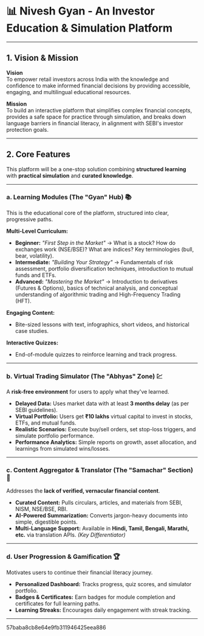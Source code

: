 # 📊 Nivesh Gyan - An Investor Education & Simulation Platform  

---

## 1. Vision & Mission  

**Vision**  
To empower retail investors across India with the knowledge and confidence to make informed financial decisions by providing accessible, engaging, and multilingual educational resources.  

**Mission**  
To build an interactive platform that simplifies complex financial concepts, provides a safe space for practice through simulation, and breaks down language barriers in financial literacy, in alignment with SEBI's investor protection goals.  

---

## 2. Core Features  

This platform will be a one-stop solution combining **structured learning** with **practical simulation** and **curated knowledge**.  

---

### a. Learning Modules (The **"Gyan" Hub**) 📚  
This is the educational core of the platform, structured into clear, progressive paths.  

**Multi-Level Curriculum:**  
- **Beginner:** *"First Step in the Market"* → What is a stock? How do exchanges work (NSE/BSE)? What are indices? Key terminologies (bull, bear, volatility).  
- **Intermediate:** *"Building Your Strategy"* → Fundamentals of risk assessment, portfolio diversification techniques, introduction to mutual funds and ETFs.  
- **Advanced:** *"Mastering the Market"* → Introduction to derivatives (Futures & Options), basics of technical analysis, and conceptual understanding of algorithmic trading and High-Frequency Trading (HFT).  

**Engaging Content:**  
- Bite-sized lessons with text, infographics, short videos, and historical case studies.  

**Interactive Quizzes:**  
- End-of-module quizzes to reinforce learning and track progress.  

---

### b. Virtual Trading Simulator (The **"Abhyas" Zone**) 💹  
A **risk-free environment** for users to apply what they've learned.  

- **Delayed Data:** Uses market data with at least **3 months delay** (as per SEBI guidelines).  
- **Virtual Portfolio:** Users get **₹10 lakhs** virtual capital to invest in stocks, ETFs, and mutual funds.  
- **Realistic Scenarios:** Execute buy/sell orders, set stop-loss triggers, and simulate portfolio performance.  
- **Performance Analytics:** Simple reports on growth, asset allocation, and learnings from simulated wins/losses.  

---

### c. Content Aggregator & Translator (The **"Samachar" Section**) 📰  
Addresses the **lack of verified, vernacular financial content**.  

- **Curated Content:** Pulls circulars, articles, and materials from SEBI, NISM, NSE/BSE, RBI.  
- **AI-Powered Summarization:** Converts jargon-heavy documents into simple, digestible points.  
- **Multi-Language Support:** Available in **Hindi, Tamil, Bengali, Marathi, etc.** via translation APIs. *(Key Differentiator)*  

---

### d. User Progression & Gamification 🏆  
Motivates users to continue their financial literacy journey.  

- **Personalized Dashboard:** Tracks progress, quiz scores, and simulator portfolio.  
- **Badges & Certificates:** Earn badges for module completion and certificates for full learning paths.  
- **Learning Streaks:** Encourages daily engagement with streak tracking.  

---
57baba8cb8e64e9fb311946425eea886
